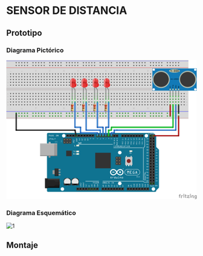 # SENSOR DE DISTANCIA
## Prototipo
### Diagrama Pictórico
![1](https://github.com/juanmanuel2011/Proyecto-guiado/blob/master/Images/1untitled%20Sketch_bb.png)
### Diagrama Esquemático
![1](https://github.com/juanmanuel2011/Proyecto-guiado/blob/master/Images/1untitled%20Sketch_esquem%C3%A1tico.png)
## Montaje
